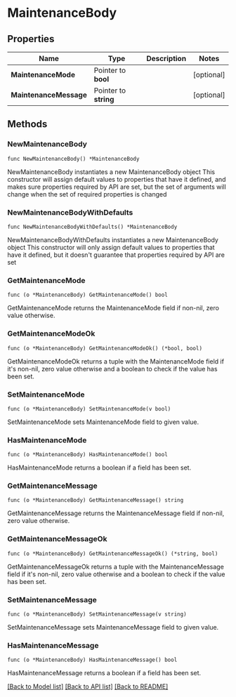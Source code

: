 # MaintenanceBody

## Properties

Name | Type | Description | Notes
------------ | ------------- | ------------- | -------------
**MaintenanceMode** | Pointer to **bool** |  | [optional] 
**MaintenanceMessage** | Pointer to **string** |  | [optional] 

## Methods

### NewMaintenanceBody

`func NewMaintenanceBody() *MaintenanceBody`

NewMaintenanceBody instantiates a new MaintenanceBody object
This constructor will assign default values to properties that have it defined,
and makes sure properties required by API are set, but the set of arguments
will change when the set of required properties is changed

### NewMaintenanceBodyWithDefaults

`func NewMaintenanceBodyWithDefaults() *MaintenanceBody`

NewMaintenanceBodyWithDefaults instantiates a new MaintenanceBody object
This constructor will only assign default values to properties that have it defined,
but it doesn't guarantee that properties required by API are set

### GetMaintenanceMode

`func (o *MaintenanceBody) GetMaintenanceMode() bool`

GetMaintenanceMode returns the MaintenanceMode field if non-nil, zero value otherwise.

### GetMaintenanceModeOk

`func (o *MaintenanceBody) GetMaintenanceModeOk() (*bool, bool)`

GetMaintenanceModeOk returns a tuple with the MaintenanceMode field if it's non-nil, zero value otherwise
and a boolean to check if the value has been set.

### SetMaintenanceMode

`func (o *MaintenanceBody) SetMaintenanceMode(v bool)`

SetMaintenanceMode sets MaintenanceMode field to given value.

### HasMaintenanceMode

`func (o *MaintenanceBody) HasMaintenanceMode() bool`

HasMaintenanceMode returns a boolean if a field has been set.

### GetMaintenanceMessage

`func (o *MaintenanceBody) GetMaintenanceMessage() string`

GetMaintenanceMessage returns the MaintenanceMessage field if non-nil, zero value otherwise.

### GetMaintenanceMessageOk

`func (o *MaintenanceBody) GetMaintenanceMessageOk() (*string, bool)`

GetMaintenanceMessageOk returns a tuple with the MaintenanceMessage field if it's non-nil, zero value otherwise
and a boolean to check if the value has been set.

### SetMaintenanceMessage

`func (o *MaintenanceBody) SetMaintenanceMessage(v string)`

SetMaintenanceMessage sets MaintenanceMessage field to given value.

### HasMaintenanceMessage

`func (o *MaintenanceBody) HasMaintenanceMessage() bool`

HasMaintenanceMessage returns a boolean if a field has been set.


[[Back to Model list]](../README.md#documentation-for-models) [[Back to API list]](../README.md#documentation-for-api-endpoints) [[Back to README]](../README.md)


